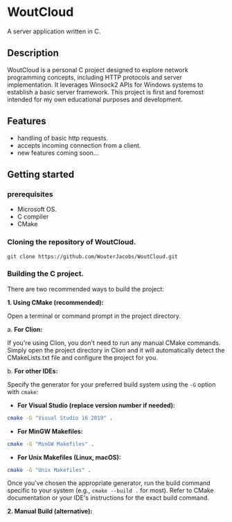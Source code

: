 # WoutCloud
A server application written in C.
<br>
## Description
WoutCloud is a personal C project designed to explore network programming concepts, including HTTP protocols and
server implementation. It leverages Winsock2 APIs for Windows systems to establish a basic server framework.
This project is first and foremost intended for my own educational purposes and development.

## Features
- handling of basic http requests.
- accepts incoming connection from a client.
- new features coming soon...

## Getting started
### prerequisites
- Microsoft OS.
- C compiler
- CMake
### Cloning the repository of WoutCloud.
    git clone https://github.com/WouterJacobs/WoutCloud.git
### Building the C project.
There are two recommended ways to build the project:

**1. Using CMake (recommended):**

Open a terminal or command prompt in the project directory.

a. **For Clion:**

If you're using Clion, you don't need to run any manual CMake commands.
Simply open the project directory in Clion and it will automatically detect the
CMakeLists.txt file and configure the project for you.

b. **For other IDEs:**

Specify the generator for your preferred build system using the `-G` option with `cmake`:

- **For Visual Studio (replace version number if needed):**

```bash
cmake -G "Visual Studio 16 2019" .
```

- **For MinGW Makefiles:**

```bash
cmake -G "MinGW Makefiles" .
```

- **For Unix Makefiles (Linux, macOS):**

```bash
cmake -G "Unix Makefiles" .
```

Once you've chosen the appropriate generator, run the build command specific to your system (e.g., `cmake --build .` for most). Refer to CMake documentation or your IDE's instructions for the exact build command.

**2. Manual Build (alternative):**
